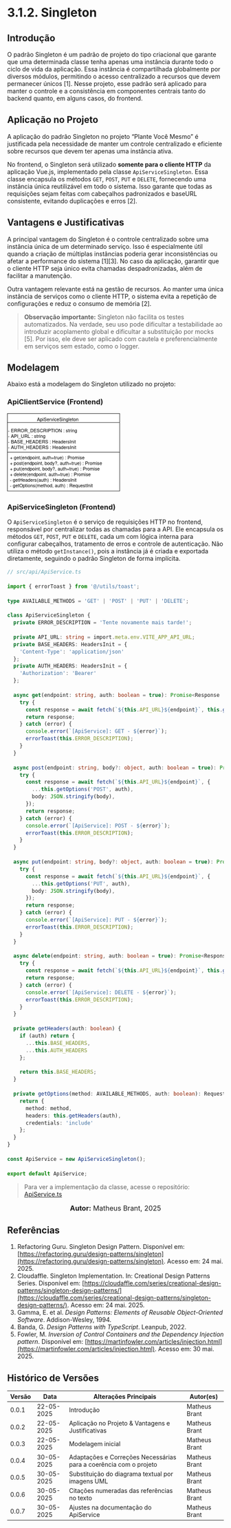 # 3.1.2. Singleton

## Introdução

O padrão Singleton é um padrão de projeto do tipo criacional que garante que uma determinada classe tenha apenas uma instância durante todo o ciclo de vida da aplicação. Essa instância é compartilhada globalmente por diversos módulos, permitindo o acesso centralizado a recursos que devem permanecer únicos [1]. Nesse projeto, esse padrão será aplicado para manter o controle e a consistência em componentes centrais tanto do backend quanto, em alguns casos, do frontend.

## Aplicação no Projeto

A aplicação do padrão Singleton no projeto “Plante Você Mesmo” é justificada pela necessidade de manter um controle centralizado e eficiente sobre recursos que devem ter apenas uma instância ativa.


No frontend, o Singleton será utilizado **somente para o cliente HTTP** da aplicação Vue.js, implementado pela classe `ApiServiceSingleton`. Essa classe encapsula os métodos `GET`, `POST`, `PUT` e `DELETE`, fornecendo uma instância única reutilizável em todo o sistema. Isso garante que todas as requisições sejam feitas com cabeçalhos padronizados e baseURL consistente, evitando duplicações e erros [2].


## Vantagens e Justificativas

A principal vantagem do Singleton é o controle centralizado sobre uma instância única de um determinado serviço. Isso é especialmente útil quando a criação de múltiplas instâncias poderia gerar inconsistências ou afetar a performance do sistema [1][3]. No caso da aplicação, garantir que o cliente HTTP seja único evita chamadas despadronizadas, além de facilitar a manutenção.

Outra vantagem relevante está na gestão de recursos. Ao manter uma única instância de serviços como o cliente HTTP, o sistema evita a repetição de configurações e reduz o consumo de memória [2].

> **Observação importante:**  Singleton não facilita os testes automatizados. Na verdade, seu uso pode dificultar a testabilidade ao introduzir acoplamento global e dificultar a substituição por mocks [5]. Por isso, ele deve ser aplicado com cautela e preferencialmente em serviços sem estado, como o logger.

## Modelagem

Abaixo está a modelagem do Singleton utilizado no projeto:


### ApiClientService (Frontend)

![ApiClientService](../../assets/singleton_apiclient.png)

### ApiServiceSingleton (Frontend)

O `ApiServiceSingleton` é o serviço de requisições HTTP no frontend, responsável por centralizar todas as chamadas para a API. Ele encapsula os métodos `GET`, `POST`, `PUT` e `DELETE`, cada um com lógica interna para configurar cabeçalhos, tratamento de erros e controle de autenticação. Não utiliza o método `getInstance()`, pois a instância já é criada e exportada diretamente, seguindo o padrão Singleton de forma implícita.

```ts
// src/api/ApiService.ts

import { errorToast } from '@/utils/toast';

type AVAILABLE_METHODS = 'GET' | 'POST' | 'PUT' | 'DELETE';

class ApiServiceSingleton {
  private ERROR_DESCRIPTION = 'Tente novamente mais tarde!';

  private API_URL: string = import.meta.env.VITE_APP_API_URL;
  private BASE_HEADERS: HeadersInit = {
    'Content-Type': 'application/json'
  };
  private AUTH_HEADERS: HeadersInit = {
    'Authorization': 'Bearer'
  };

  async get(endpoint: string, auth: boolean = true): Promise<Response | undefined> {
    try {
      const response = await fetch(`${this.API_URL}${endpoint}`, this.getOptions('GET', auth));
      return response;
    } catch (error) {
      console.error(`[ApiService]: GET - ${error}`);
      errorToast(this.ERROR_DESCRIPTION);
    }
  }

  async post(endpoint: string, body?: object, auth: boolean = true): Promise<Response | undefined> {
    try {
      const response = await fetch(`${this.API_URL}${endpoint}`, {
        ...this.getOptions('POST', auth),
        body: JSON.stringify(body),
      });
      return response;
    } catch (error) {
      console.error(`[ApiService]: POST - ${error}`);
      errorToast(this.ERROR_DESCRIPTION);
    }
  }

  async put(endpoint: string, body?: object, auth: boolean = true): Promise<Response | undefined> {
    try {
      const response = await fetch(`${this.API_URL}${endpoint}`, {
        ...this.getOptions('PUT', auth),
        body: JSON.stringify(body),
      });
      return response;
    } catch (error) {
      console.error(`[ApiService]: PUT - ${error}`);
      errorToast(this.ERROR_DESCRIPTION);
    }
  }

  async delete(endpoint: string, auth: boolean = true): Promise<Response | undefined> {
    try {
      const response = await fetch(`${this.API_URL}${endpoint}`, this.getOptions('DELETE', auth));
      return response;
    } catch (error) {
      console.error(`[ApiService]: DELETE - ${error}`);
      errorToast(this.ERROR_DESCRIPTION);
    }
  }

  private getHeaders(auth: boolean) {
    if (auth) return {
      ...this.BASE_HEADERS,
      ...this.AUTH_HEADERS
    };

    return this.BASE_HEADERS;
  }

  private getOptions(method: AVAILABLE_METHODS, auth: boolean): RequestInit {
    return {
      method: method,
      headers: this.getHeaders(auth),
      credentials: 'include'
    };
  }
}

const ApiService = new ApiServiceSingleton();

export default ApiService;
```

> Para ver a implementação da classe, acesse o repositório:  
> [ApiService.ts](https://github.com/UnBArqDsw2025-1-Turma02/2025.1-T02-G3_PlanteVcMesmo_Entrega_03/blob/dev/frontend/src/api/ApiService.ts)



<font size="3"><p style="text-align: center"><b>Autor:</b> Matheus Brant, 2025 </p></font>

## Referências

1. Refactoring Guru. Singleton Design Pattern. Disponível em: [https://refactoring.guru/design-patterns/singleton](https://refactoring.guru/design-patterns/singleton). Acesso em: 24 mai. 2025.  
2. Cloudaffle. Singleton Implementation. In: Creational Design Patterns Series. Disponível em: [https://cloudaffle.com/series/creational-design-patterns/singleton-design-patterns/](https://cloudaffle.com/series/creational-design-patterns/singleton-design-patterns/). Acesso em: 24 mai. 2025.  
3. Gamma, E. et al. *Design Patterns: Elements of Reusable Object-Oriented Software*. Addison-Wesley, 1994.  
4. Banda, G. *Design Patterns with TypeScript*. Leanpub, 2022.  
5. Fowler, M. *Inversion of Control Containers and the Dependency Injection pattern*. Disponível em: [https://martinfowler.com/articles/injection.html](https://martinfowler.com/articles/injection.html). Acesso em: 30 mai. 2025.

## Histórico de Versões

| Versão | Data       | Alterações Principais                             | Autor(es)                                |
|--------|------------|---------------------------------------------------|------------------------------------------|
| 0.0.1  | 22-05-2025 | Introdução                                        | Matheus Brant                            |
| 0.0.2  | 22-05-2025 | Aplicação no Projeto & Vantagens e Justificativas | Matheus Brant                            |
| 0.0.3  | 22-05-2025 | Modelagem inicial                                 | Matheus Brant                            |
| 0.0.4  | 30-05-2025 | Adaptações e Correções Necessárias para a coerência com o projeto    | Matheus Brant                            |
| 0.0.5  | 30-05-2025 | Substituição do diagrama textual por imagens UML  | Matheus Brant                            |
| 0.0.6  | 30-05-2025 | Citações numeradas das referências no texto       | Matheus Brant                            |
| 0.0.7  | 30-05-2025 | Ajustes na documentação do ApiService             | Matheus Brant                            |